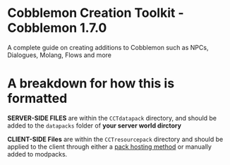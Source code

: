 # Cobblemon Creation Toolkit - Cobblemon 1.7.0
A complete guide on creating additions to Cobblemon such as NPCs, Dialogues, Molang, Flows and more

# A breakdown for how this is formatted

**SERVER-SIDE FILES** are within the ``CCTdatapack`` directory, and should be added to the ``datapacks`` folder of **your server world dirctory**


**CLIENT-SIDE Files** are within the ``CCTresourcepack`` directory and should be applied to the client through either a [pack hosting method](https://modrinth.com/mod/polymer)  or manually added to modpacks.
